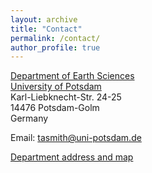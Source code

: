 ```yaml
---
layout: archive
title: "Contact"
permalink: /contact/
author_profile: true
---
```

[Department of Earth Sciences](http://www.geo.uni-potsdam.de/)<br>
[University of Potsdam](https://www.uni-potsdam.de/)<br>
Karl-Liebknecht-Str. 24-25<br>
14476 Potsdam-Golm<br>
Germany<br>

Email: [tasmith@uni-potsdam.de](mailto:tasmith@uni-potsdam.de)

[Department address and map](http://www.geo.uni-potsdam.de/contact.html)
